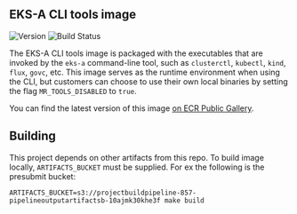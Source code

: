 ## **EKS-A CLI tools image**
![Version](https://img.shields.io/badge/version-v0.17.4-blue)
![Build Status](https://codebuild.us-west-2.amazonaws.com/badges?uuid=eyJlbmNyeXB0ZWREYXRhIjoiNVpyOFVBOHNqZkE0OEVta1Q1Z2xlSytId0l2NTNYYUNXRzdoL2xsV2N5cWlzUDErZjRvQm42ZGRLeWQ2TzQ2eGtEM3l0Z21pZksxbGczTG90YzFuR3J3PSIsIml2UGFyYW1ldGVyU3BlYyI6IkRDeENUYkFXQk53MUNTYVYiLCJtYXRlcmlhbFNldFNlcmlhbCI6MX0%3D&branch=main)

The EKS-A CLI tools image is packaged with the executables that are invoked by the `eks-a` command-line tool, such as `clusterctl`, `kubectl`, `kind`, `flux`, `govc`, etc. This image serves as the runtime environment when using the CLI, but customers can choose to use their own local binaries by setting the flag `MR_TOOLS_DISABLED` to `true`.

You can find the latest version of this image [on ECR Public Gallery](https://gallery.ecr.aws/eks-anywhere/cli-tools).

## Building
This project depends on other artifacts from this repo.  To build image locally, `ARTIFACTS_BUCKET` must be supplied. For ex
the following is the presubmit bucket:

`ARTIFACTS_BUCKET=s3://projectbuildpipeline-857-pipelineoutputartifactsb-10ajmk30khe3f make build`

